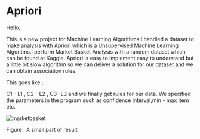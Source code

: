 # Apriori

Hello,

This is a new project for Machine Learning Algorithms.I handled a dataset to make analysis with Apriori which is a Unsupervised 
Machine Learning Algoritms.I perform Market Basket Analysis with a random dataset which can be found at Kaggle.
Apriori is easy to implement,easy to understand but a little bit slow algorithm so we can deliver a solution for 
our dataset and we can obtain association rules.

This goes like ;

C1 - L1 , C2 - L2 , C3 -L3 and we finally get rules for our data.
We specified the parameters in the program such as confidence interval,min - max item etc.

![marketbasket](https://user-images.githubusercontent.com/38746955/146639659-78b5d97f-f52a-48ab-9605-ddaf1eb5abbd.PNG)


Figure : A small part of result
